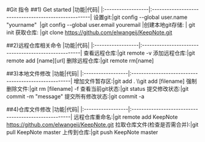 #Git 指令
##1) Get started
|功能|代码|
|:------------------|:-----------------------------------------------------|
设置git:|git config --global user.name "yourname"
&#160;|git config --global user.email youremail
|创建本地git存储: |              git init
获取仓库:  |git clone https://github.com/elwangeij/KeepNote.git

##2)远程仓库相关命令
|功能|代码|
|:------------------|:-----------------------------------------------------|
查看远程仓库:|git remote -v
添加远程仓库:|git remote add [name][url]
删除远程仓库:|git remote rm[name]

##3)本地文件修改
|功能|代码|
|:------------------|:-----------------------------------------------------|
增加文件暂存区:|git add . \\\git add [filename]
强制删除文件:|git rm [filename] -f
查看当前git状态:|git status
提交修改状态:|git commit -m "message"
提交所有修改状态:|git commit -a

##4)仓库文件修改
|功能|代码|
|:------------------|:-----------------------------------------------------|
远程仓库重命名:|git remote add KeepNote https://github.com/elwangeij/KeepNote.git
拉取仓库文件(检查是否需合并):|git pull KeepNote master
上传到仓库:|git push KeepNote master

 
